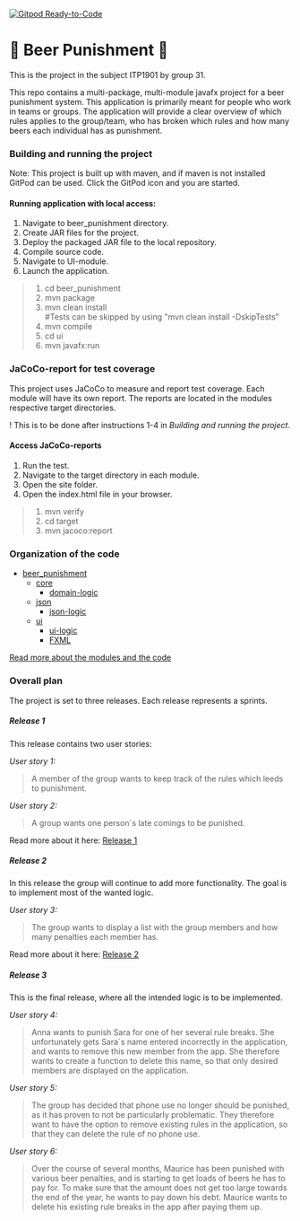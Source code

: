 
[![Gitpod Ready-to-Code](https://img.shields.io/badge/Gitpod-Ready--to--Code-blue?logo=gitpod)](https://gitpod.stud.ntnu.no/#https://gitlab.stud.idi.ntnu.no/it1901/groups-2022/gr2231/gr2231)

# :beer: Beer Punishment :beer: 
This is the project in the subject ITP1901 by group 31. 

This repo contains a multi-package, multi-module javafx project for a beer punishment system. This application is primarily meant for people who work in teams or groups.
The application will provide a clear overview of which rules applies to the group/team, who has broken which rules and how many beers each individual has as punishment.


### Building and running the project
Note:
This project is built up with maven, and if maven is not installed GitPod can be used. Click the 
GitPod icon and you are started.

#### Running application with local access:

1. Navigate to beer_punishment directory.
2. Create JAR files for the project.
3. Deploy the packaged JAR file to the local repository. 
4. Compile source code.
4. Navigate to UI-module.
5. Launch the application.

>1. cd beer_punishment
>2. mvn package
>3. mvn clean install \
#Tests can be skipped by using "mvn clean install -DskipTests"
>4. mvn compile
>4. cd ui
>5. mvn javafx:run

### JaCoCo-report for test coverage

This project uses JaCoCo to measure and report test coverage. 
Each module will have its own report. The reports are located in the modules respective target directories. 

! This is to be done after instructions 1-4 in *Building and running the project*. 

#### Access JaCoCo-reports 

1. Run the test.
2. Navigate to the target directory in each module.
3. Open the site folder.
4. Open the index.html file in your browser. 

>1. mvn verify
>2. cd target
>3. mvn jacoco:report
>




### Organization of the code
* [beer_punishment](/beer_punishment)
    * [core](/beer_punishment/core)
      * [domain-logic](/beer_punishment/core/src/main/java/beerPunishment/core)
    * [json](/beer_punishment/json)
      * [json-logic](/beer_punishment/json/src/main/java/beerPunishment/json)
    * [ui](/beer_punishment/ui)
      * [ui-logic](/beer_punishment/ui/src/main/java/beerPunishment/ui)
      * [FXML](/beer_punishment/ui/src/main/resources)

[Read more about the modules and the code](/beer_punishment/README.md)


### Overall plan
The project is set to three releases. Each release represents a sprints.


##### Release 1
This release contains two user stories:

*User story 1:* 
>A member of the group wants to keep track of the rules which leeds to punishment.

*User story 2:*
>A group wants one person´s late comings to be punished. 
> 
Read more about it here: [Release 1](./docs/release1/release1.md)

##### Release 2
In this release the group will continue to add more functionality. The goal is to implement most of the wanted logic. 

*User story 3:*
>The group wants to display a list with the group members and how many penalties each member has.

Read more about it here: [Release 2](./docs/release2/release2.md)


##### Release 3
This is the final release, where all the intended logic is to be implemented. 

*User story 4:*
> Anna wants to punish Sara for one of her several rule breaks. She unfortunately gets Sara´s name entered incorrectly in the application, and wants to remove this new member from the app. She therefore wants to create a function to delete this name, 
so that only desired members are displayed on the application.

*User story 5:*
> The group has decided that phone use no longer should be punished, as it has proven to not be particularly problematic. They therefore want to have the option to remove existing rules in the application, 
so that they can delete the rule of no phone use.

*User story 6:*
> Over the course of several months, Maurice has been punished with various beer penalties, and is starting to get loads of beers he has to pay for. To make sure that the amount does not get too large towards the end of the year, he wants to pay down his debt. Maurice wants to delete 
his existing rule breaks in the app after paying them up. 